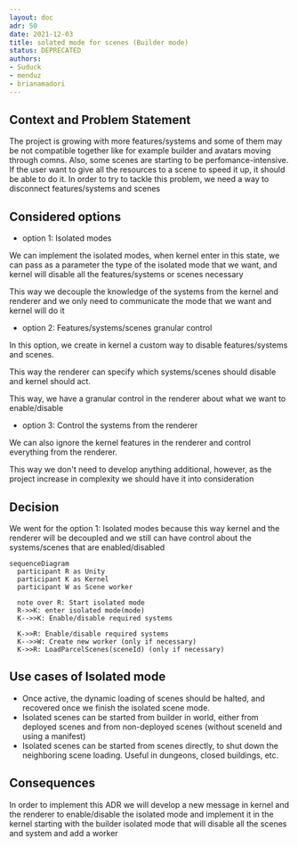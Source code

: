```yaml
---
layout: doc
adr: 50
date: 2021-12-03
title: solated mode for scenes (Builder mode)
status: DEPRECATED
authors:
- Suduck
- menduz
- brianamadori
---
```


## Context and Problem Statement

The project is growing with more features/systems and some of them may be not compatible together
like for example builder and avatars moving through comns. Also, some scenes are starting
to be perfomance-intensive. If the user want to give all the resources to a scene to speed it up,
it should be able to do it. In order to try to tackle this problem, we need a way to disconnect
features/systems and scenes

## Considered options

- option 1: Isolated modes

We can implement the isolated modes, when kernel enter in this state, we can pass as a parameter the
type of the isolated mode that we want, and kernel will disable all the features/systems or scenes necessary

This way we decouple the knowledge of the systems from the kernel and renderer and we only need to communicate
the mode that we want and kernel will do it

- option 2: Features/systems/scenes granular control

In this option, we create in kernel a custom way to disable features/systems and scenes.

This way the renderer can specify which systems/scenes should disable and kernel should act.

This way, we have a granular control in the renderer about what we want to enable/disable

- option 3: Control the systems from the renderer

We can also ignore the kernel features in the renderer and control everything from the renderer.

This way we don't need to develop anything additional, however, as the project increase in complexity we should
have it into consideration

## Decision

We went for the option 1: Isolated modes because this way kernel and the renderer will be decoupled and we
still can have control about the systems/scenes that are enabled/disabled

```mermaid
sequenceDiagram
  participant R as Unity
  participant K as Kernel
  participant W as Scene worker

  note over R: Start isolated mode
  R->>K: enter isolated mode(mode)
  K-->>K: Enable/disable required systems

  K->>R: Enable/disable required systems
  K-->>W: Create new worker (only if necessary)
  K->>R: LoadParcelScenes(sceneId) (only if necessary)
```

## Use cases of Isolated mode

- Once active, the dynamic loading of scenes should be halted, and recovered once we finish the isolated scene mode.
- Isolated scenes can be started from builder in world, either from deployed scenes and from non-deployed scenes (without sceneId and using a manifest)
- Isolated scenes can be started from scenes directly, to shut down the neighboring scene loading. Useful in dungeons, closed buildings, etc.

## Consequences

In order to implement this ADR we will develop a new message in kernel and the renderer to enable/disable the isolated mode
and implement it in the kernel starting with the builder isolated mode that will disable all the scenes and system and add a worker

